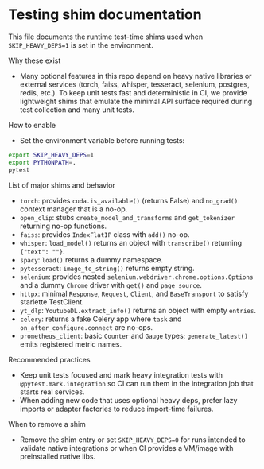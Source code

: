 # Testing shim documentation

This file documents the runtime test-time shims used when `SKIP_HEAVY_DEPS=1` is set in the environment.

Why these exist
- Many optional features in this repo depend on heavy native libraries or external services (torch, faiss, whisper, tesseract, selenium, postgres, redis, etc.). To keep unit tests fast and deterministic in CI, we provide lightweight shims that emulate the minimal API surface required during test collection and many unit tests.

How to enable
- Set the environment variable before running tests:

```bash
export SKIP_HEAVY_DEPS=1
export PYTHONPATH=.
pytest
```

List of major shims and behavior
- `torch`: provides `cuda.is_available()` (returns False) and `no_grad()` context manager that is a no-op.
- `open_clip`: stubs `create_model_and_transforms` and `get_tokenizer` returning no-op functions.
- `faiss`: provides `IndexFlatIP` class with `add()` no-op.
- `whisper`: `load_model()` returns an object with `transcribe()` returning `{"text": ""}`.
- `spacy`: `load()` returns a dummy namespace.
- `pytesseract`: `image_to_string()` returns empty string.
- `selenium`: provides nested `selenium.webdriver.chrome.options.Options` and a dummy `Chrome` driver with `get()` and `page_source`.
- `httpx`: minimal `Response`, `Request`, `Client`, and `BaseTransport` to satisfy starlette TestClient.
- `yt_dlp`: `YoutubeDL.extract_info()` returns an object with empty `entries`.
- `celery`: returns a fake Celery app where `task` and `on_after_configure.connect` are no-ops.
- `prometheus_client`: basic `Counter` and `Gauge` types; `generate_latest()` emits registered metric names.

Recommended practices
- Keep unit tests focused and mark heavy integration tests with `@pytest.mark.integration` so CI can run them in the integration job that starts real services.
- When adding new code that uses optional heavy deps, prefer lazy imports or adapter factories to reduce import-time failures.

When to remove a shim
- Remove the shim entry or set `SKIP_HEAVY_DEPS=0` for runs intended to validate native integrations or when CI provides a VM/image with preinstalled native libs.

